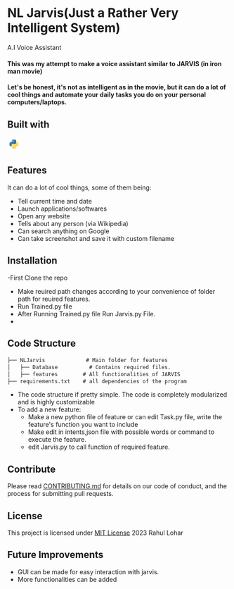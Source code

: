 # NL Jarvis(Just a Rather Very Intelligent System)
A.I Voice Assistant
#### This was my attempt to make a voice assistant similar to JARVIS (in iron man movie)
#### Let's be honest, it's not as intelligent as in the movie, but it can do a lot of cool things and automate your daily tasks you do on your personal computers/laptops.
## Built with

<code><img height="30" src="https://raw.githubusercontent.com/github/explore/80688e429a7d4ef2fca1e82350fe8e3517d3494d/topics/python/python.png"></code>

## Features

It can do a lot of cool things, some of them being:

- Tell current time and date
- Launch applications/softwares 
- Open any website
- Tells about any person (via Wikipedia)
- Can search anything on Google 
- Can take screenshot and save it with custom filename


## Installation
  -First Clone the repo
  - Make reuired path changes according to your convenience of folder path for reuired features.
  - Run Trained.py file
  - After Running Trained.py file Run Jarvis.py File.
  - 
## Code Structure


    ├── NLJarvis             # Main folder for features 
    │   ├── Database          # Contains required files.
    │   ├── features        # All functionalities of JARVIS 
    ├── requirements.txt    # all dependencies of the program

- The code structure if pretty simple. The code is completely modularized and is highly customizable
- To add a new feature:
  -  Make a new python file of feature or can edit Task.py file, write the feature's function you want to include
  - Make edit in intents,json file with possible words or command to execute the feature.
  - edit Jarvis.py to call function of required feature.


## Contribute
Please read [CONTRIBUTING.md](https://github.com/Gladiator07/JARVIS/blob/master/CONTRIBUTING.md) for details on our code of conduct, and the process for submitting pull requests.

## License
This project is licensed under [MIT License](https://github.com/Rahul-Lohar/NLJarvis/blob/22eed329c71df792d4981edc3a30a3277629455e/LICENSE) 2023 Rahul Lohar

## Future Improvements
- GUI can be made for easy interaction with jarvis.
- More functionalities can be added
